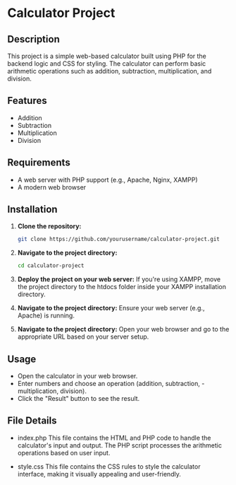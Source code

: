 # Calculator Project

## Description

This project is a simple web-based calculator built using PHP for the backend logic and CSS for styling. The calculator can perform basic arithmetic operations such as addition, subtraction, multiplication, and division.

## Features

- Addition
- Subtraction
- Multiplication
- Division

## Requirements

- A web server with PHP support (e.g., Apache, Nginx, XAMPP)
- A modern web browser

## Installation

1. **Clone the repository:**

   ```bash
   git clone https://github.com/yourusername/calculator-project.git

2. **Navigate to the project directory:**

   ```bash
   cd calculator-project
   
3. **Deploy the project on your web server:**
   If you're using XAMPP, move the project directory to the htdocs folder inside your XAMPP installation directory.
   
5. **Navigate to the project directory:**
   Ensure your web server (e.g., Apache) is running.
   
7. **Navigate to the project directory:**
   Open your web browser and go to the appropriate URL based on your server setup.

## Usage

- Open the calculator in your web browser.
- Enter numbers and choose an operation (addition, subtraction, - multiplication, division).
- Click the "Result" button to see the result.

## File Details

- index.php
This file contains the HTML and PHP code to handle the calculator's input and output. The PHP script processes the arithmetic operations based on user input.

- style.css
This file contains the CSS rules to style the calculator interface, making it visually appealing and user-friendly.
